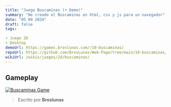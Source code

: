 ```yaml
---
title: "Juego Buscaminas (+ Demo)"
summary: "He creado el Buscaminas en html, css y js para un navegador"
date: "05 09 2024"
draft: false
tags:

- Juego 2D
- Desktop
demoUrl: https://games.broslunas.com//10-buscaminas/
repoUrl: https://github.com/BrosLunas/Web-Page/tree/main/10-buscaminas/
wikiUrl: /wikis/juegos/2d/buscaminas/
---
```


## Gameplay
[![Buscaminas Game](https://assets.broslunas.com/games/buscaminas.png)](https://assets.broslunas.com/gameplay/buscaminas.mp4)

> Escrito por **Broslunas**